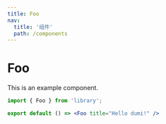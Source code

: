 ```yaml
---
title: Foo
nav:
  title: '组件'
  path: /components
---
```

# Foo

This is an example component.

```jsx
import { Foo } from 'library';

export default () => <Foo title="Hello dumi!" />
```
